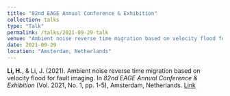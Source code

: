 ```yaml
---
title: "82nd EAGE Annual Conference & Exhibition"
collection: talks
type: "Talk"
permalink: /talks/2021-09-29-talk
venue: "Ambient noise reverse time migration based on velocity flood for fault imaging"
date: 2021-09-29
location: "Amsterdam, Netherlands"
---
```


**Li, H.**, & Li, J. (2021). Ambient noise reverse time migration based on velocity flood for fault imaging. In *82nd EAGE Annual Conference & Exhibition* (Vol. 2021, No. 1, pp. 1-5), Amsterdam, Netherlands. [Link](https://doi.org/10.3997/2214-4609.202010441)

